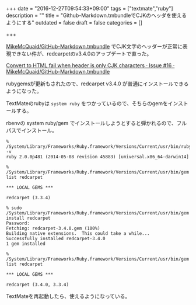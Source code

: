 +++
date = "2016-12-27T09:54:33+09:00"
tags = ["textmate","ruby"]
description = ""
title = "Github-Markdown.tmbundleでCJKのヘッダを使えるようにする"
outdated = false
draft = false
categories = []

+++

[MikeMcQuaid/GitHub\-Markdown\.tmbundle](https://github.com/MikeMcQuaid/GitHub-Markdown.tmbundle) でCJK文字のヘッダーが正常に表現できない件が、redcarpetのv3.4.0のアップデートで直った。

[Convert to HTML fail when header is only CJK characters · Issue \#16 · MikeMcQuaid/GitHub\-Markdown\.tmbundle](https://github.com/MikeMcQuaid/GitHub-Markdown.tmbundle/issues/16)


rubygemsが更新もされたので、redcarpet v3.4.0 が普通にインストールできるようになった。

TextMateのrubyは `system ruby` をつかっているので、そちらのgemをインストールする。

rbenvの system ruby/gem でインストールしようとすると弾かれるので、フルパスでインストール。

```
% /System/Library/Frameworks/Ruby.framework/Versions/Current/usr/bin/ruby -v
ruby 2.0.0p481 (2014-05-08 revision 45883) [universal.x86_64-darwin14]

% /System/Library/Frameworks/Ruby.framework/Versions/Current/usr/bin/gem list redcarpet

*** LOCAL GEMS ***

redcarpet (3.3.4)

% sudo /System/Library/Frameworks/Ruby.framework/Versions/Current/usr/bin/gem install redcarpet
Password:
Fetching: redcarpet-3.4.0.gem (100%)
Building native extensions.  This could take a while...
Successfully installed redcarpet-3.4.0
1 gem installed

% /System/Library/Frameworks/Ruby.framework/Versions/Current/usr/bin/gem list redcarpet

*** LOCAL GEMS ***

redcarpet (3.4.0, 3.3.4)
```

TextMateを再起動したら、使えるようになっている。
